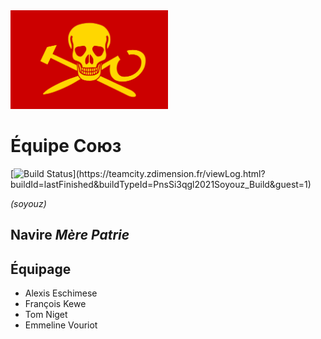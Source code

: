 <img src="flag.png" width="50%">

# Équipe Союз

[![Build Status](https://teamcity.zdimension.fr/app/rest/builds/buildType:(id:PnsSi3qgl2021Soyouz_Build)/statusIcon)](https://teamcity.zdimension.fr/viewLog.html?buildId=lastFinished&buildTypeId=PnsSi3qgl2021Soyouz_Build&guest=1)

*(soyouz)*

## Navire *Mère Patrie*

## Équipage

- Alexis Eschimese
- François Kewe
- Tom Niget
- Emmeline Vouriot
